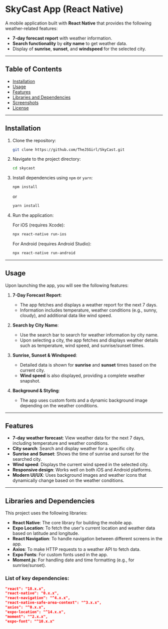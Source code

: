 # SkyCast App (React Native)

A mobile application built with **React Native** that provides the following weather-related features:

- **7-day forecast report** with weather information.
- **Search functionality** by **city name** to get weather data.
- Display of **sunrise**, **sunset**, and **windspeed** for the selected city.

---

## Table of Contents

- [Installation](#installation)
- [Usage](#usage)
- [Features](#features)
- [Libraries and Dependencies](#libraries-and-dependencies)
- [Screenshots](#screenshots)
- [License](#license)

---

## Installation

1. Clone the repository:

    ```bash
    git clone https://github.com/TheJSGirl/SkyCast.git
    ```

2. Navigate to the project directory:

    ```bash
    cd skycast
    ```

3. Install dependencies using `npm` or `yarn`:

    ```bash
    npm install
    ```

    or

    ```bash
    yarn install
    ```

4. Run the application:

    For iOS (requires Xcode):

    ```bash
    npx react-native run-ios
    ```

    For Android (requires Android Studio):

    ```bash
    npx react-native run-android
    ```

---

## Usage

Upon launching the app, you will see the following features:

1. **7-Day Forecast Report**: 
   - The app fetches and displays a weather report for the next 7 days.
   - Information includes temperature, weather conditions (e.g., sunny, cloudy), and additional data like wind speed.

2. **Search by City Name**:
   - Use the search bar to search for weather information by city name.
   - Upon selecting a city, the app fetches and displays weather details such as temperature, wind speed, and sunrise/sunset times.

3. **Sunrise, Sunset & Windspeed**:
   - Detailed data is shown for **sunrise** and **sunset** times based on the current city.
   - **Wind speed** is also displayed, providing a complete weather snapshot.

4. **Background & Styling**:
   - The app uses custom fonts and a dynamic background image depending on the weather conditions.

---

## Features

- **7-day weather forecast**: View weather data for the next 7 days, including temperature and weather conditions.
- **City search**: Search and display weather for a specific city.
- **Sunrise and Sunset**: Shows the time of sunrise and sunset for the searched city.
- **Wind speed**: Displays the current wind speed in the selected city.
- **Responsive design**: Works well on both iOS and Android platforms.
- **Modern UI/UX**: Uses background images and weather icons that dynamically change based on the weather conditions.

---

## Libraries and Dependencies

This project uses the following libraries:

- **React Native**: The core library for building the mobile app.
- **Expo Location**: To fetch the user's current location and weather data based on latitude and longitude.
- **React Navigation**: To handle navigation between different screens in the app.
- **Axios**: To make HTTP requests to a weather API to fetch data.
- **Expo Fonts**: For custom fonts used in the app.
- **Moment.js**: For handling date and time formatting (e.g., for sunrise/sunset).
  
### List of key dependencies:
  
```json
"react": "18.x.x",
"react-native": "0.x.x",
"react-navigation": "^4.x.x",
"react-native-safe-area-context": "^3.x.x",
"axios": "^0.x.x",
"expo-location": "^14.x.x",
"moment": "^2.x.x",
"expo-font": "^10.x.x"

